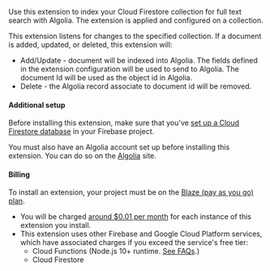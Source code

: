 Use this extension to index your Cloud Firestore collection for full text search with Algolia.  The extension is applied and configured on a collection.

This extension listens for changes to the specified collection. If a document is added, updated, or deleted, this
extension will:

- Add/Update - document will be indexed into Algolia.  The fields defined in the extension configuration will be used to send to Algolia.  The document Id will be used as the object id in Algolia.
- Delete - the Algolia record associate to document id will be removed.

#### Additional setup

Before installing this extension, make sure that you've
[set up a Cloud Firestore database](https://firebase.google.com/docs/firestore/quickstart)
in your Firebase project.

You must also have an Algolia account set up before installing this
extension. You can do so on the [Algolia](https://www.algolia.com/) site.

#### Billing

To install an extension, your project must be on the
[Blaze (pay as you go) plan][blaze-pricing].

- You will be charged [around $0.01 per month][pricing-examples] for each
  instance of this extension you install.
- This extension uses other Firebase and Google Cloud Platform services,
  which have associated charges if you exceed the service's free tier:
    - Cloud Functions (Node.js 10+ runtime. [See FAQs][faq].)
    - Cloud Firestore

[blaze-pricing]: https://firebase.google.com/pricing
[pricing-examples]: https://cloud.google.com/functions/pricing#pricing_examples
[faq]: https://firebase.google.com/support/faq#expandable-24
